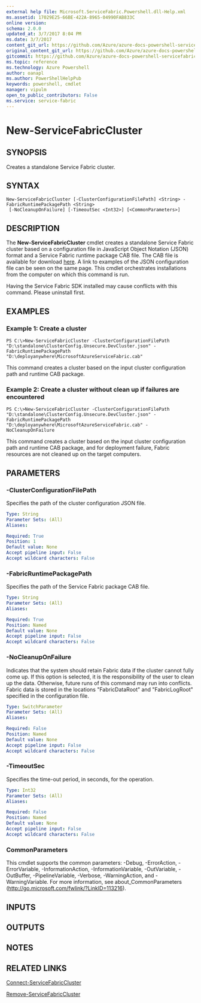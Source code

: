 ```yaml
---
external help file: Microsoft.ServiceFabric.Powershell.dll-Help.xml
ms.assetid: 17029E25-66BE-422A-8965-04990FAB833C
online version: 
schema: 2.0.0
updated_at: 3/7/2017 8:04 PM
ms.date: 3/7/2017
content_git_url: https://github.com/Azure/azure-docs-powershell-servicefabric/blob/master/Service-Fabric-cmdlets/ServiceFabric/vlatest/New-ServiceFabricCluster.md
original_content_git_url: https://github.com/Azure/azure-docs-powershell-servicefabric/blob/master/Service-Fabric-cmdlets/ServiceFabric/vlatest/New-ServiceFabricCluster.md
gitcommit: https://github.com/Azure/azure-docs-powershell-servicefabric/blob/1192febb630916b6e3840bff328f0cb2d618a074/Service-Fabric-cmdlets/ServiceFabric/vlatest/New-ServiceFabricCluster.md
ms.topic: reference
ms.technology: Azure Powershell
author: oanapl
ms.author: PowerShellHelpPub
keywords: powershell, cmdlet
manager: vipulm
open_to_public_contributors: False
ms.service: service-fabric
---
```


# New-ServiceFabricCluster

## SYNOPSIS
Creates a standalone Service Fabric cluster.

## SYNTAX

```
New-ServiceFabricCluster [-ClusterConfigurationFilePath] <String> -FabricRuntimePackagePath <String>
 [-NoCleanupOnFailure] [-TimeoutSec <Int32>] [<CommonParameters>]
```

## DESCRIPTION
The **New-ServiceFabricCluster** cmdlet creates a standalone Service Fabric cluster based on a configuration file in JavaScript Object Notation (JSON) format and a Service Fabric runtime package CAB file. The CAB file is available for download [here](/azure/service-fabric/service-fabric-cluster-standalone-deployment-preparation.md). A link to examples of the JSON configuration file can be seen on the same page.
This cmdlet orchestrates installations from the computer on which this command is run.

Having the Service Fabric SDK installed may cause conflicts with this command. Please uninstall first.
## EXAMPLES

### Example 1: Create a cluster
```
PS C:\>New-ServiceFabricCluster -ClusterConfigurationFilePath "D:\standalone\ClusterConfig.Unsecure.DevCluster.json" -FabricRuntimePackagePath "D:\deployanywhere\MicrosoftAzureServiceFabric.cab"
```

This command creates a cluster based on the input cluster configuration path and runtime CAB package.

### Example 2: Create a cluster without clean up if failures are encountered
```
PS C:\>New-ServiceFabricCluster -ClusterConfigurationFilePath "D:\standalone\ClusterConfig.Unsecure.DevCluster.json" -FabricRuntimePackagePath "D:\deployanywhere\MicrosoftAzureServiceFabric.cab" -NoCleanupOnFailure
```

This command creates a cluster based on the input cluster configuration path and runtime CAB package, and for deployment failure, Fabric resources are not cleaned up on the target computers.

## PARAMETERS

### -ClusterConfigurationFilePath
Specifies the path of the cluster configuration JSON file.

```yaml
Type: String
Parameter Sets: (All)
Aliases: 

Required: True
Position: 1
Default value: None
Accept pipeline input: False
Accept wildcard characters: False
```

### -FabricRuntimePackagePath
Specifies the path of the Service Fabric package CAB file.

```yaml
Type: String
Parameter Sets: (All)
Aliases: 

Required: True
Position: Named
Default value: None
Accept pipeline input: False
Accept wildcard characters: False
```

### -NoCleanupOnFailure
Indicates that the system should retain Fabric data if the cluster cannot fully come up. If this option is selected, it is the responsibility of the user to clean up the data. Otherwise, future runs of this command may run into conflicts. Fabric data is stored in the locations "FabricDataRoot" and "FabricLogRoot" specified in the configuration file.

```yaml
Type: SwitchParameter
Parameter Sets: (All)
Aliases: 

Required: False
Position: Named
Default value: None
Accept pipeline input: False
Accept wildcard characters: False
```

### -TimeoutSec
Specifies the time-out period, in seconds, for the operation.

```yaml
Type: Int32
Parameter Sets: (All)
Aliases: 

Required: False
Position: Named
Default value: None
Accept pipeline input: False
Accept wildcard characters: False
```

### CommonParameters
This cmdlet supports the common parameters: -Debug, -ErrorAction, -ErrorVariable, -InformationAction, -InformationVariable, -OutVariable, -OutBuffer, -PipelineVariable, -Verbose, -WarningAction, and -WarningVariable. For more information, see about_CommonParameters (http://go.microsoft.com/fwlink/?LinkID=113216).

## INPUTS

## OUTPUTS

## NOTES

## RELATED LINKS

[Connect-ServiceFabricCluster](xref:ServiceFabric/vlatest/Connect-ServiceFabricCluster.md)

[Remove-ServiceFabricCluster](xref:ServiceFabric/vlatest/Remove-ServiceFabricCluster.md)
